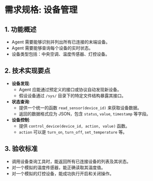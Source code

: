 # 需求规格: 设备管理

## 1. 功能概述

- Agent 需要能够识别并列出所有已连接的末端设备。
- Agent 需要能够查询每个设备的实时状态。
- 设备类型包括：中央空调、温度传感器、灯控设备。

## 2. 技术实现要点

- **设备发现**:
  - Agent 应能通过预定义的接口或协议自动发现新设备。
  - 假设设备通过 `/sys/` 目录下的特定文件结构暴露其接口。
- **状态查询**:
  - 提供一个统一的函数 `read_sensor(device_id)` 来获取设备数据。
  - 返回的数据格式应为 JSON，包含 `status`, `value`, `timestamp` 等字段。
- **设备控制**:
  - 提供 `control_device(device_id, action, value)` 函数。
  - `action` 可以是 `turn_on`, `turn_off`, `set_temperature` 等。

## 3. 验收标准

- 调用设备查询工具时，能返回所有已连接设备的列表及其状态。
- 对一个模拟的温度传感器，能正确读取其温度值。
- 对一个模拟的灯控设备，能成功执行开启和关闭操作。
